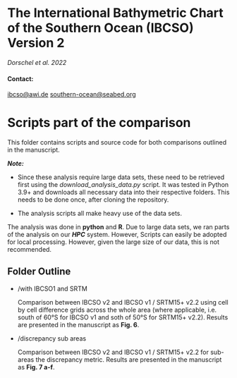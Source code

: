# The International Bathymetric Chart of the Southern Ocean (IBCSO) Version 2

*Dorschel et al. 2022*

#### Contact:

ibcso@awi.de
southern-ocean@seabed.org

# Scripts part of the comparison

This folder contains scripts and source code for both comparisons outlined in the manuscript.

***Note:***

- Since these analysis require large data sets, these need to be retrieved first using the *download_analysis_data.py* script. It was tested in Python 3.9+ and downloads all necessary data into their respective folders. This needs to be done once, after cloning the repository.

- The analysis scripts all make heavy use of the data sets.

The analysis was done in **python** and **R**. Due to large data sets, we ran parts of the analysis on our ***HPC*** system. However, Scripts can easily be adopted for local processing. However, given the large size of our data, this is not recommended.

## Folder Outline

- /with IBCSO1 and SRTM

  Comparison between IBCSO v2 and IBCSO v1 / SRTM15+ v2.2 using cell by cell difference grids across the whole area (where applicable, i.e. south of 60°S for IBCSO v1 and soth of 50°S for SRTM15+ v2.2). Results are presented in the manuscript as **Fig. 6**.

- /discrepancy sub areas

  Comparison between IBCSO v2 and IBCSO v1 / SRTM15+ v2.2 for sub-areas the discrepancy metric. Results are presented in the manuscript as **Fig. 7 a-f**.
